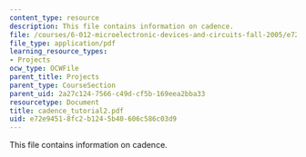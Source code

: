 ```yaml
---
content_type: resource
description: This file contains information on cadence.
file: /courses/6-012-microelectronic-devices-and-circuits-fall-2005/e72e94518fc2b1245b40606c586c03d9_cadence_tutorial2.pdf
file_type: application/pdf
learning_resource_types:
- Projects
ocw_type: OCWFile
parent_title: Projects
parent_type: CourseSection
parent_uid: 2a27c124-7566-c49d-cf5b-169eea2bba33
resourcetype: Document
title: cadence_tutorial2.pdf
uid: e72e9451-8fc2-b124-5b40-606c586c03d9
---
```

This file contains information on cadence.

